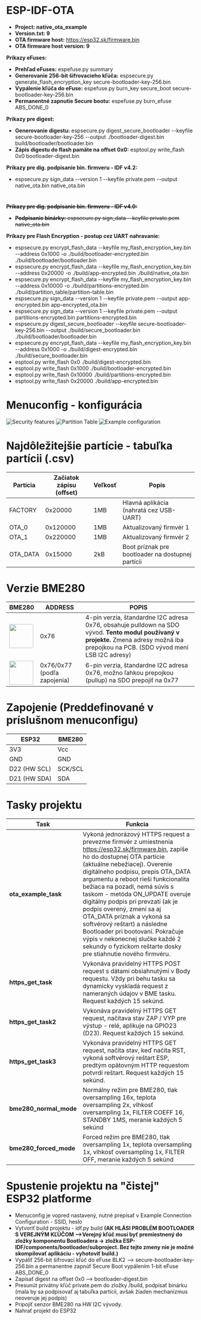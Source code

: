 # ESP-IDF-OTA 
* **Project: native_ota_example**
* **Version.txt: 9**
* **OTA firmware host:** https://esp32.sk/firmware.bin
* **OTA firmware host version: 9**

**Príkazy eFuses:**
* **Prehľad eFuses:** espefuse.py summary
* **Generovanie 256-bit šifrovacieho kľúča:** espsecure.py generate_flash_encryption_key secure-bootloader-key-256.bin
* **Vypálenie kľúča do eFuse:** espefuse.py burn_key secure_boot secure-bootloader-key-256.bin
* **Permanentné zapnutie Secure bootu:** espefuse.py burn_efuse ABS_DONE_0

**Príkazy pre digest:**
* **Generovanie digestu:** espsecure.py digest_secure_bootloader --keyfile secure-bootloader-key-256 --output ./bootloader-digest.bin build/bootloader/bootloader.bin
* **Zápis digestu do flash pamäte na offset 0x0:** esptool.py write_flash 0x0 bootloader-digest.bin


**Príkazy pre dig. podpisanie bin. firmveru - IDF v4.2:**
* espsecure.py sign_data --version 1 --keyfile private.pem --output native_ota.bin native_ota.bin
#
~~**Príkazy pre dig. podpisanie bin. firmveru - IDF v4.0:**~~
* ~~**Podpisanie binárky:** espsecure.py sign_data --keyfile private.pem native_ota.bin~~

**Príkazy pre Flash Encryption - postup cez UART nahravanie:**
* espsecure.py encrypt_flash_data --keyfile my_flash_encryption_key.bin --address 0x1000 -o ./build/bootloader-encrypted.bin ./build/bootloader/bootloader.bin
* espsecure.py encrypt_flash_data --keyfile my_flash_encryption_key.bin --address 0x20000 -o ./build/app-encrypted.bin ./build/native_ota.bin
* espsecure.py encrypt_flash_data --keyfile my_flash_encryption_key.bin --address 0x10000 -o ./build/partitions-encrypted.bin ./build/partition_table/partition-table.bin
* espsecure.py sign_data --version 1 --keyfile private.pem --output app-encrypted.bin app-encrypted_ota.bin
* espsecure.py sign_data --version 1 --keyfile private.pem --output partitions-encrypted.bin partitions-encrypted.bin
* espsecure.py digest_secure_bootloader --keyfile secure-bootloader-key-256.bin --output ./build/secure_bootloader.bin ./build/bootloader/bootloader.bin
* espsecure.py encrypt_flash_data --keyfile my_flash_encryption_key.bin --address 0x1000 -o ./build/digest-encrypted.bin ./build/secure_bootloader.bin
* esptool.py write_flash 0x0 ./build/digest-encrypted.bin
* esptool.py write_flash 0x1000 ./build/bootloader-encrypted.bin
* esptool.py write_flash 0x10000 ./build/partitions-encrypted.bin
* esptool.py write_flash 0x20000 ./build/app-encrypted.bin

# Menuconfig - konfigurácia
![Security features](https://i.imgur.com/tQZJ5ZS.png)
![Partition Table](https://i.imgur.com/6jPF817.png)
![Example configuration](https://i.imgur.com/VdNexRi.png)
# Najdôležitejšie partície - tabuľka partícii (.csv)
|Partícia|Začiatok zápisu (offset)|Veľkosť|Popis|
|-------------|-------------|-------------|-------------|
|FACTORY|0x20000|1MB|Hlavná aplikácia (nahratá cez USB-UART)|
|OTA_0|0x120000|1MB|Aktualizovaný firmvér 1|
|OTA_1|0x220000|1MB|Aktualizovaný firmvér 2|
|OTA_DATA|0x15000|2kB|Boot príznak pre bootloader na dostupnej partícii|


# Verzie BME280
|BME280|ADDRESS|POPIS|
|-------------|-------------|-------------|
|<img src="https://i.imgur.com/n35LHkM.png" width="64" height="64">|0x76|4-pin verzia, štandardne I2C adresa 0x76, obsahuje pulldown na SDO vývod. **Tento modul používaný v projekte.** Zmena adresy možná iba prepojkou na PCB. (SDO vývod mení LSB I2C adresy)|
|<img src="https://i.imgur.com/TgIF8H6.png" width="64" height="64">|0x76/0x77 (podľa zapojenia)|6-pin verzia, štandardne I2C adresa 0x76, možno ľahkou prepojkou (pullup) na SDO prepojiť na 0x77|

# Zapojenie (Preddefinované v príslušnom menuconfigu)
|ESP32|BME280|
|-------------|-------------|
|3V3|Vcc|
|GND|GND|
|D22 (HW SCL)|SCK/SCL|
|D21 (HW SDA)|SDA|

# Tasky projektu
|Task|Funkcia|
|-------------|-------------|
|**ota_example_task**|Vykoná jednorázový HTTPS request a prevezme firmvér z umiestnenia https://esp32.sk/firmware.bin, zapíše ho do dostupnej OTA partície (aktuálne nebežiacej). Overenie digitálneho podpisu, prepis OTA_DATA argumentu a reboot rieši funkcionalita bežiaca na pozadí, nemá súvis s taskom - metóda ON_UPDATE overuje digitálny podpis pri prevzatí (ak je podpis overený, zmení sa aj OTA_DATA príznak a vykoná sa softvérový reštart) a následne Bootloader pri bootovaní. Pokračuje výpis v nekonecnej slučke každé 2 sekundy o fyzickom reštarte dosky pre stiahnutie nového firmvéru.|
|**https_get_task**|Vykonáva pravidelný HTTPS POST request s dátami obsiahnutými v Body requestu. Vždy pri behu tasku sa dynamicky vyskladá request z nameraných údajov v BME tasku. Request každých 15 sekúnd.|
|**https_get_task2**|Vykonáva pravidelný HTTPS GET request, načítava stav ZAP / VYP pre výstup - relé, aplikuje na GPIO23 (D23). Request každých 15 sekúnd.|
|**https_get_task3**|Vykonáva pravidelný HTTPS GET request, načíta stav, keď načíta RST, vykoná softvérový reštart ESP, predtým opätovným HTTP requestom potvrdí reštart. Request každých 15 sekúnd.|
|**bme280_normal_mode**|Normálny režim pre BME280, tlak oversampling 16x, teplota oversampling 2x, vlhkosť oversampling 1x, FILTER COEFF 16, STANDBY 1MS, meranie každých 5 sekúnd |
|**bme280_forced_mode**|Forced režim pre BME280, tlak oversampling 1x, teplota oversampling 1x, vlhkosť oversampling 1x, FILTER OFF, meranie každých 5 sekúnd |

# Spustenie projektu na "čistej" ESP32 platforme
* Menuconfig je vopred nastavený, nutné prepísať v Example Connection Configuration - SSID, heslo
* Vytvoriť build projektu - idf.py build **(AK HLÁSI PROBLÉM BOOTLOADER S VEREJNÝM KĽÚČOM -->Verejný kľúč musí byť premiestnený do zložky komponentu Bootloadera → zložka ESP-IDF/components/bootloader/subproject. Bez tejto zmeny nie je možné skompilovať aplikáciu - vyhotoviť build.)**
* Vypáliť 256-bit šifrovací kľúč do eFuse BLK2 --> secure-bootloader-key-256.bin a permanentne zapnúť Secure Boot vypálením 1-bit eFuse ABS_DONE_0
* Zapísať digest na offset 0x0 --> bootloader-digest.bin
* Presunút privátny kľúč private.pem do zložky /build, podpísať binárku (mala by sa podpisovať aj tabuľka partícii, avšak žiaden mechanizmus neoveruje jej podpis)
* Pripojiť senzor BME280 na HW I2C vývody. 
* Nahrať projekt do ESP32
